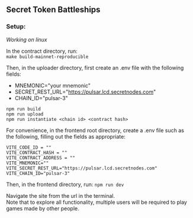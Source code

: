 ## Secret Token Battleships

### Setup:
_Working on linux_ 

In the contract directory, run: \
`make build-mainnet-reproducible`

Then, in the uploader directory, first create an .env file with the following fields:
 - MNEMONIC="your mnemonic"
 - SECRET_REST_URL="https://pulsar.lcd.secretnodes.com"
 - CHAIN_ID="pulsar-3"


`npm run build` \
`npm run upload` \
`npm run instantiate <chain id> <contract hash>` 

For convenience, in the frontend root directory, create a .env file such as the following, filling out the fields as appropriate:
```
VITE_CODE_ID = ""
VITE_CONTRACT_HASH = ""
VITE_CONTRACT_ADDRESS = ""
VITE_MNEMONIC=""
VITE_SECRET_REST_URL="https://pulsar.lcd.secretnodes.com"
VITE_CHAIN_ID="pulsar-3"
```

Then, in the frontend directory, run:
`npm run dev`

Navigate the site from the url in the terminal. \
Note that to explore all functionality, multiple users will be required to play games made by other people.